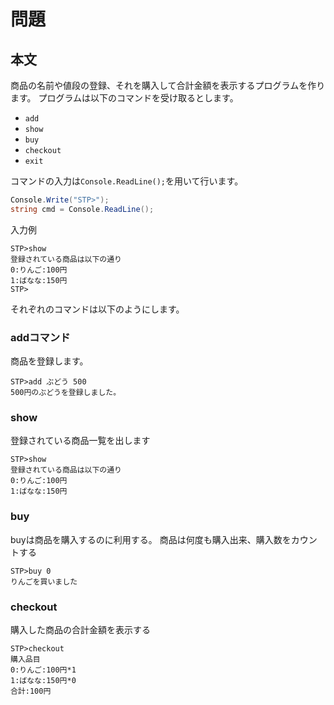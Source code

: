 # 問題

## 本文

商品の名前や値段の登録、それを購入して合計金額を表示するプログラムを作ります。
プログラムは以下のコマンドを受け取るとします。

- `add`
- `show`
- `buy`
- `checkout`
- `exit`

コマンドの入力は`Console.ReadLine();`を用いて行います。

```csharp
Console.Write("STP>");
string cmd = Console.ReadLine();
```

入力例

```
STP>show
登録されている商品は以下の通り
0:りんご:100円
1:ばなな:150円
STP>
```

それぞれのコマンドは以下のようにします。

### addコマンド

商品を登録します。

```
STP>add ぶどう 500
500円のぶどうを登録しました。
```

### show

登録されている商品一覧を出します

```
STP>show
登録されている商品は以下の通り
0:りんご:100円
1:ばなな:150円
```

### buy

buyは商品を購入するのに利用する。
商品は何度も購入出来、購入数をカウントする

```
STP>buy 0
りんごを買いました
```

### checkout

購入した商品の合計金額を表示する

```
STP>checkout
購入品目
0:りんご:100円*1
1:ばなな:150円*0
合計:100円
```
